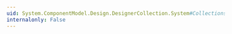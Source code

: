 ```yaml
---
uid: System.ComponentModel.Design.DesignerCollection.System#Collections#ICollection#CopyTo(System.Array,System.Int32)
internalonly: False
---
```

